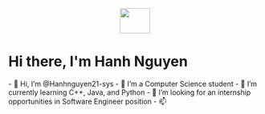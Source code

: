 <div id="header" align="center">
  <img src="https://i.giphy.com/media/v1.Y2lkPTc5MGI3NjExdHIxcDgzYmtoNDJubTh5ZnBxN3NhamUxMDJic21pYnl4NDVmaG5sZyZlcD12MV9pbnRlcm5hbF9naWZfYnlfaWQmY3Q9Zw/HscDLzkO8EOTmgkhQP/giphy.gif"
    width="60" height="50"/>
</div>
<h1>Hi there, I'm Hanh Nguyen</h1>
- 👋 Hi, I’m @Hanhnguyen21-sys
- 👀 I’m a Computer Science student
- 🌱 I’m currently learning C++, Java, and Python
- 💞️ I’m looking for an internship opportunities in Software Engineer position
- 📫
